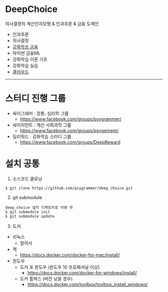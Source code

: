 # DeepChoice

의사결정의 계산인지모형 & 인과추론 & 금융 도메인

* 인과추론
* 의사결정
* [강화학습 금융](/rl_finance/)
* 파이썬 금융ML
* 강화학습 이론 기초
* 강화학습 실습
* [클라우드](/pragai/) 
  
----------------

# 스터디 진행 그룹
* 싸이그래머 : 정통..심리학 그룹
  - https://www.facebook.com/groups/psygrammer/
* 싸이지먼트 : 계산 사회과학 그룹
  - https://www.facebook.com/groups/psygement/
* 딥리워드 : 강화학습 스터디 그룹
  - https://www.facebook.com/groups/DeepReward
  
# 설치 공통

1. 소스코드 클로닝
```shell
$ git clone https://github.com/psygrammer/deep_choice.git
```
2. git submodule
```shell
deep_choice 설치 디렉토리로 이동 후
$ git submodule init
$ git submodule update
```

3. 도커
  * 리눅스
    - 알아서
  * 맥
    - https://docs.docker.com/docker-for-mac/install/
  * 윈도우
    - 도커 포 윈도우 (윈도우 10 프로페셔널 이상)
      - https://docs.docker.com/docker-for-windows/install/
    - 도커 툴박스 (버전 낮을 경우)
      - https://docs.docker.com/toolbox/toolbox_install_windows/



